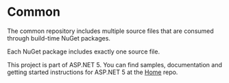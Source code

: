 Common
===
The common repository includes multiple source files that are consumed through build-time NuGet packages.

Each NuGet package includes exactly one source file.

This project is part of ASP.NET 5. You can find samples, documentation and getting started instructions for ASP.NET 5 at the [Home](https://github.com/aspnet/home) repo.
